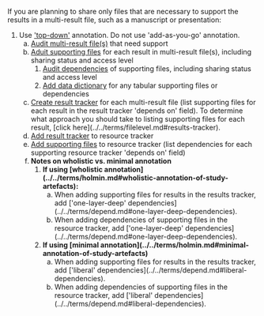 If you are planning to share only files that are necessary to support the results in a multi-result file, such as a manuscript or presentation:

1. Use ['top-down'](../../terms/addtop.md#top-down-annotation-of-study-artefacts) annotation. Do not use 'add-as-you-go' annotation.
    <ol type="a">
        <li><u>Audit multi-result file(s)</u> that need support</li>
        <li><u>Aduit supporting files</u> for each result in multi-result file(s), including sharing status and access level
        <ol class="lower-roman">
            <li><u>Audit dependencies</u> of supporting files, including sharing status and access level</li>
            <li><u>Add data dictionary</u> for any tabular supporting files or dependencies
        </ol>
        <li><u>Create result tracker</u> for each multi-result file (list supporting files for each result in the result tracker 'depends on' field). To determine what approach you should take to listing supporting files for each result, [click here](../../terms/filelevel.md#results-tracker).</li>
        <li><u>Add result tracker</u> to resource tracker
        <li><u>Add supporting files</u> to resource tracker (list dependencies for each supporting resource tracker 'depends on' field)
        <li><b>Notes on wholistic vs. minimal annotation</b>
        <ol class="lower-roman">
            <li><b>If using [wholistic annotation](../../terms/holmin.md#wholistic-annotation-of-study-artefacts):</b>
            <ol type="a">
                <li>When adding supporting files for results in the results tracker, add ['one-layer-deep' dependencies](../../terms/depend.md#one-layer-deep-dependencies).</li>
                <li>When adding dependencies of supporting files in the resource tracker, add ['one-layer-deep' dependencies](../../terms/depend.md#one-layer-deep-dependencies).</li>
            </ol>
            <li><b>If using [minimal annotation](../../terms/holmin.md#minimal-annotation-of-study-artefacts)</b>
            <ol type="a">
                <li>When adding supporting files for results in the results tracker, add ['liberal' dependencies](../../terms/depend.md#liberal-dependencies).</li>
                <li>When adding dependencies of supporting files in the resource tracker, add ['liberal' dependencies](../../terms/depend.md#liberal-dependencies).</li>
            </ol>
        </ol>
    </ol>